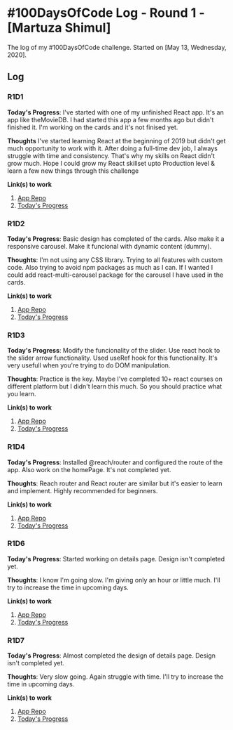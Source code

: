 # #100DaysOfCode Log - Round 1 - [Martuza Shimul]

The log of my #100DaysOfCode challenge. Started on [May 13, Wednesday, 2020].

## Log

### R1D1

**Today's Progress**: I've started with one of my unfinished React app. It's an app like theMovieDB. I had started this app a few months ago but didn't finished it. I'm working on the cards and it's not finised yet.

**Thoughts** I've started learning React at the beginning of 2019 but didn't get much opportunity to work with it. After doing a full-time dev job, I always struggle with time and consistency. That's why my skills on React didn't grow much. Hope I could grow my React skillset upto Production level & learn a few new things through this challenge

**Link(s) to work**

1. [App Repo](https://github.com/martuza-shimul/Movie-review)
2. [Today's Progress](https://github.com/martuza-shimul/Movie-review/commit/1b7f364618180e7fd45e2682e1b5de6cbb6c3050)

### R1D2

**Today's Progress**: Basic design has completed of the cards. Also make it a responsive carousel. Make it funcional with dynamic content (dummy).

**Thoughts**: I'm not using any CSS library. Trying to all features with custom code. Also trying to avoid npm packages as much as I can. If I wanted I could add react-multi-carousel package for the carousel I have used in the cards.

**Link(s) to work**

1. [App Repo](https://github.com/martuza-shimul/Movie-review)
2. [Today's Progress](https://github.com/martuza-shimul/Movie-review/commit/0e8dbfd61e8f2b5078a5bdc48982227a8dfed653)

### R1D3

**Today's Progress**: Modify the funcionality of the slider. Use react hook to the slider arrow functionality. Used useRef hook for this functionality. It's very usefull when you're trying to do DOM manipulation.

**Thoughts**: Practice is the key. Maybe I've completed 10+ react courses on different platform but I didn't learn this much. So you should practice what you learn.

**Link(s) to work**

1. [App Repo](https://github.com/martuza-shimul/Movie-review)
2. [Today's Progress](https://github.com/martuza-shimul/Movie-review/commit/6f8d9e10c1a4f83e94530a0373670411e4e1b176)

### R1D4

**Today's Progress**: Installed @reach/router and configured the route of the app. Also work on the homePage. It's not completed yet.

**Thoughts**: Reach router and React router are similar but it's easier to learn and implement. Highly recommended for beginners.

**Link(s) to work**

1. [App Repo](https://github.com/martuza-shimul/Movie-review)
2. [Today's Progress](https://github.com/martuza-shimul/Movie-review/commit/22efb7ce72540fd466b98354353e251bdfadc28e)

### R1D6

**Today's Progress**: Started working on details page. Design isn't completed yet.

**Thoughts**: I know I'm going slow. I'm giving only an hour or little much. I'll try to increase the time in upcoming days.

**Link(s) to work**

1. [App Repo](https://github.com/martuza-shimul/Movie-review)
2. [Today's Progress](https://github.com/martuza-shimul/Movie-review/commit/22efb7ce72540fd466b98354353e251bdfadc28e)

### R1D7

**Today's Progress**: Almost completed the design of details page. Design isn't completed yet.

**Thoughts**: Very slow going. Again struggle with time. I'll try to increase the time in upcoming days.

**Link(s) to work**

1. [App Repo](https://github.com/martuza-shimul/Movie-review)
2. [Today's Progress](https://github.com/martuza-shimul/Movie-review/commit/9a4989e02706bc3c71ae8bb7b135e3820ca419ef)
